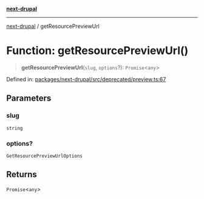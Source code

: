 [**next-drupal**](../README.md)

---

[next-drupal](../globals.md) / getResourcePreviewUrl

# Function: getResourcePreviewUrl()

> **getResourcePreviewUrl**(`slug`, `options`?): `Promise`\<`any`\>

Defined in: [packages/next-drupal/src/deprecated/preview.ts:67](https://github.com/chapter-three/next-drupal/blob/e9ce3be1c38aebdcd2cc8c7ae8d8fa2dab7f46bf/packages/next-drupal/src/deprecated/preview.ts#L67)

## Parameters

### slug

`string`

### options?

`GetResourcePreviewUrlOptions`

## Returns

`Promise`\<`any`\>
